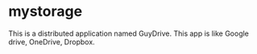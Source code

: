 # mystorage
This is a distributed application named GuyDrive. This app is like Google drive, OneDrive, Dropbox. 
